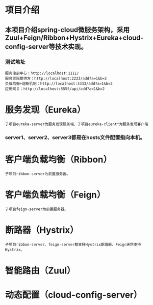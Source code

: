 # 项目介绍
## 本项目介绍spring-cloud微服务架构，采用Zuul+Feign/Ribbon+Hystrix+Eureka+cloud-config-server等技术实现。 ##
### 测试地址 ###
`服务注册中心：http://localhost:1111/`<br/>
`服务实际提供方：http://localhost:2223/add?a=1&b=2`<br/>
`负载均衡+熔断机制：http://localhost:3333/add?a=1&b=2`<br/>
`应用网关：http://localhost:5555/api/add?a=1&b=2`<br/>
# 服务发现（Eureka）
`子项目eureka-server为服务发现服务端、子项目eureka-client*为服务发现客户端`
### server1、server2、server3都是在hosts文件配置指向本机。 ###
# 客户端负载均衡（Ribbon）
`子项目ribbon-server为前置服务器。`
# 客户端负载均衡（Feign）
`子项目feign-server为前置服务器。`
# 断路器（Hystrix）
`子项目ribbon-server、feign-server都支持Hystrix断路器。Feign天然支持Hystrix。`
# 智能路由（Zuul）

# 动态配置（cloud-config-server）
